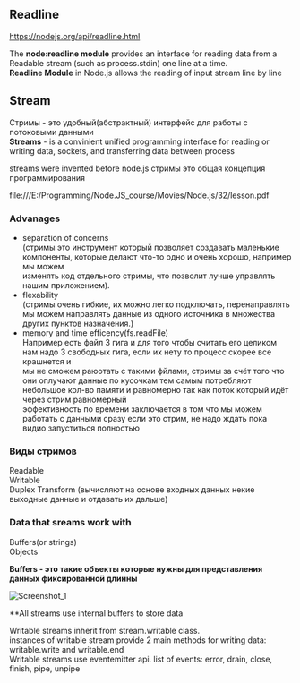 ## Readline  

https://nodejs.org/api/readline.html  

The **node:readline module** provides an interface for reading data from a Readable stream (such as process.stdin) one line at a time.  
**Readline Module** in Node.js allows the reading of input stream line by line



## Stream  

Стримы - это удобный(абстрактный) интерфейс для работы с потоковыми данными  
**Streams** - is a convinient unified programming interface for reading or writing data, sockets, and transferring data between process  

streams were invented before node.js
стримы это общая концепция программирования

file:///E:/Programming/Node.JS_course/Movies/Node.js/32/lesson.pdf


### Advanages  

- separation of concerns  
(стримы это инструмент который позволяет создавать маленькие компоненты, которые делают что-то одно и очень хорошо, например мы можем  
изменять код отдельного стримы, что позволит лучше управлять нашим приложением).
- flexability  
(стримы очень гибкие, их можно легко подключать, перенаправлять мы можем направлять данные из одного источника в множества других пунктов назначения.)  
- memory and time efficency(fs.readFile)  
Например есть файл 3 гига и для того чтобы считать его целиком нам надо 3 свободных гига, если их нету то процесс скорее все крашнется и  
мы не сможем  раюотать с такими фйлами, стримы за счёт того что они оплучают данные  по кусочкам тем самым потребляют небольшое кол-во памяти и равномерно
так как поток который идёт через стрим равномерный  
эффективность по времени заключается в том что мы можем работать с данными сразу если это стрим, не надо ждать пока видио запуститься полностью

### Виды стримов

Readable  
Writable  
Duplex
Transform  (вычисляют на основе входных данных некие выходные данные и отдавать их дальше)

### Data that sreams work with  

Buffers(or strings)  
Objects

**Buffers - это такие объекты которые нужны для представления данных фиксированной длинны**  

![Screenshot_1](https://user-images.githubusercontent.com/66359081/174751427-5e24df89-384d-4bec-895f-3c8b71ad9d48.png)

**All streams use internal buffers to store data

Writable streams inherit from stream.writable class.  
instances of writable stream provide 2 main methods for writing data:  
writable.write and writable.end  
Writable streams use eventemitter api. list of events: error, drain, close, finish, pipe, unpipe  





